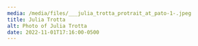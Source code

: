 ```yaml
---
media: /media/files/___julia_trotta_protrait_at_pato-1-.jpeg
title: Julia Trotta
alt: Photo of Julia Trotta
date: 2022-11-01T17:16:00-0500
---
```

